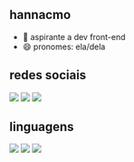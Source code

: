 ## hannacmo
- 🌱 aspirante a dev front-end
- 😄 pronomes: ela/dela

## redes sociais
<div>
  <a href="http://instagram.com/hannacmo" target:"_blank"><img src="https://img.shields.io/badge/Instagram-E4405F?style=for-the-badge&logo=instagram&logoColor=white" target:"_blank"></a>
  <a href="http://twitter.com/hannacmo" target:"_blank"><img src="https://img.shields.io/badge/Twitter-1DA1F2?style=for-the-badge&logo=twitter&logoColor=white" target:"_blank"></a>
  <a href="http://linkedin.com/in/hannacmo" target:"_blank"><img src="https://img.shields.io/badge/LinkedIn-0077B5?style=for-the-badge&logo=linkedin&logoColor=white" target:"_blank"></a>  
</div>

## linguagens
<div>
  <a href="http://github.com/hannacmo" target:"_blank"><img src="https://img.shields.io/badge/HTML5-E34F26?style=for-the-badge&logo=html5&logoColor=white"></a>
  <a href="http://github.com/hannacmo" target:"_blank"><img src="https://img.shields.io/badge/CSS3-1572B6?style=for-the-badge&logo=css3&logoColor=white"></a>
  <a href="http://github.com/hannacmo" target:"_blank"><img src="https://img.shields.io/badge/JavaScript-323330?style=for-the-badge&logo=javascript&logoColor=F7DF1E"></a>
</div>
